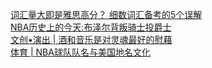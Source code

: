   
[词汇量大即是雅思高分？ 细数词汇备考的5个误解](http://www.dianyue.me/archives/154/q8wpw23ys7qxgixa/)  
[NBA历史上的今天:布泽尔背叛骑士投爵士](http://www.dianyue.me/archives/792/jta6zwfyw6rfzdpo/)  
[文创•演出 | 酒和音乐是对灵魂最好的慰藉](http://www.dianyue.me/archives/836/pwr2tuerlptp79tp/)  
[体育 | NBA球队队名与美国地名文化](http://www.dianyue.me/archives/403/xh6abn0sz309hqce/)